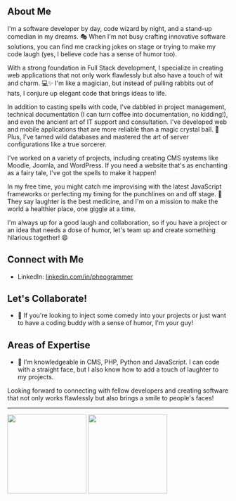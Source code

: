 ## About Me
I'm a software developer by day, code wizard by night, and a stand-up comedian in my dreams. 🎭 When I'm not busy crafting innovative software solutions, you can find me cracking jokes on stage or trying to make my code laugh (yes, I believe code has a sense of humor too).

With a strong foundation in Full Stack development, I specialize in creating web applications that not only work flawlessly but also have a touch of wit and charm. 💻✨ I'm like a magician, but instead of pulling rabbits out of hats, I conjure up elegant code that brings ideas to life.

In addition to casting spells with code, I've dabbled in project management, technical documentation (I can turn coffee into documentation, no kidding!), and even the ancient art of IT support and consultation. I've developed web and mobile applications that are more reliable than a magic crystal ball. 🔮 Plus, I've tamed wild databases and mastered the art of server configurations like a true sorcerer.

I've worked on a variety of projects, including creating CMS systems like Moodle, Joomla, and WordPress. If you need a website that's as enchanting as a fairy tale, I've got the spells to make it happen!

In my free time, you might catch me improvising with the latest JavaScript frameworks or perfecting my timing for the punchlines on and off stage. 🎤 They say laughter is the best medicine, and I'm on a mission to make the world a healthier place, one giggle at a time.

I'm always up for a good laugh and collaboration, so if you have a project or an idea that needs a dose of humor, let's team up and create something hilarious together! 😄

## Connect with Me
- LinkedIn: [linkedin.com/in/pheogrammer](https://www.linkedin.com/in/pheogrammer)

## Let's Collaborate!
- 👯 If you're looking to inject some comedy into your projects or just want to have a coding buddy with a sense of humor, I'm your guy!

## Areas of Expertise
- 💬 I'm knowledgeable in CMS, PHP, Python and JavaScript. I can code with a straight face, but I also know how to add a touch of laughter to my projects.

Looking forward to connecting with fellow developers and creating software that not only works flawlessly but also brings a smile to people's faces!

---
<p float="left">
<img height="180em" src="https://github-readme-stats-git-masterrstaa-rickstaa.vercel.app/api?username=Pheogrammer&show_icons=true&hide_border=true&&count_private=true&include_all_commits=true" /> 
<img height="180em" src="https://github-readme-stats-git-masterrstaa-rickstaa.vercel.app/api/top-langs/?username=Pheogrammer&show_icons=true&hide_border=false&layout=compact&langs_count=10"/>
</p>
